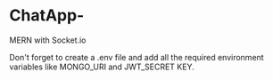 # ChatApp-
MERN with Socket.io 

Don't forget to create a .env file and add all the required environment variables like MONGO_URI and JWT_SECRET KEY.

